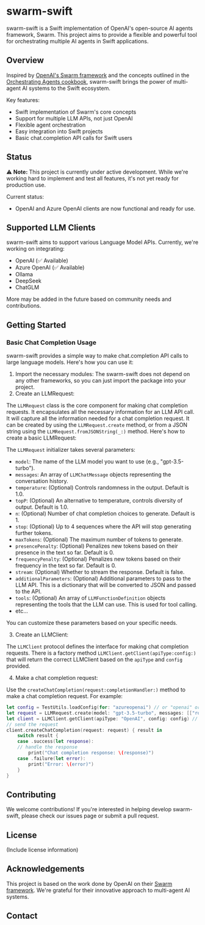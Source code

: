 # swarm-swift

swarm-swift is a Swift implementation of OpenAI's open-source AI agents framework, Swarm. This project aims to provide a flexible and powerful tool for orchestrating multiple AI agents in Swift applications.

## Overview

Inspired by [OpenAI's Swarm framework](https://github.com/openai/swarm) and the concepts outlined in the [Orchestrating Agents cookbook](https://cookbook.openai.com/examples/orchestrating_agents), swarm-swift brings the power of multi-agent AI systems to the Swift ecosystem.

Key features:
- Swift implementation of Swarm's core concepts
- Support for multiple LLM APIs, not just OpenAI
- Flexible agent orchestration
- Easy integration into Swift projects
- Basic chat.completion API calls for Swift users

## Status

⚠️ **Note:** This project is currently under active development. While we're working hard to implement and test all features, it's not yet ready for production use.

Current status:
- OpenAI and Azure OpenAI clients are now functional and ready for use.

## Supported LLM Clients

swarm-swift aims to support various Language Model APIs. Currently, we're working on integrating:

- OpenAI (✅ Available)
- Azure OpenAI (✅ Available)
- Ollama
- DeepSeek
- ChatGLM

More may be added in the future based on community needs and contributions.

## Getting Started

### Basic Chat Completion Usage

swarm-swift provides a simple way to make chat.completion API calls to large language models. Here's how you can use it:

1. Import the necessary modules:
The swarm-swift does not depend on any other frameworks, so you can just import the package into your project.
2. Create an LLMRequest:

The `LLMRequest` class is the core component for making chat completion requests. It encapsulates all the necessary information for an LLM API call. It will capture all the information needed for a chat completion request. It can be created by using the `LLMRequest.create` method, or from a JSON string using the `LLMRequest.fromJSONString(_:)` method. Here's how to create a basic LLMRequest:

The `LLMRequest` initializer takes several parameters:

- `model`: The name of the LLM model you want to use (e.g., "gpt-3.5-turbo").
- `messages`: An array of `LLMChatMessage` objects representing the conversation history.
- `temperature`: (Optional) Controls randomness in the output. Default is 1.0.
- `topP`: (Optional) An alternative to temperature, controls diversity of output. Default is 1.0.
- `n`: (Optional) Number of chat completion choices to generate. Default is 1.
- `stop`: (Optional) Up to 4 sequences where the API will stop generating further tokens.
- `maxTokens`: (Optional) The maximum number of tokens to generate.
- `presencePenalty`: (Optional) Penalizes new tokens based on their presence in the text so far. Default is 0.
- `frequencyPenalty`: (Optional) Penalizes new tokens based on their frequency in the text so far. Default is 0.
- `stream`: (Optional) Whether to stream the response. Default is false.
- `additionalParameters`: (Optional) Additional parameters to pass to the LLM API. This is a dictionary that will be converted to JSON and passed to the API.
- `tools`: (Optional) An array of `LLMFunctionDefinition` objects representing the tools that the LLM can use. This is used for tool calling.
- etc...

You can customize these parameters based on your specific needs.

3. Create an LLMClient:

The `LLMClient` protocol defines the interface for making chat completion requests. There is a factory method `LLMClient.getClient(apiType:config:)` that will return the correct LLMClient based on the `apiType` and `config` provided.

4. Make a chat completion request:

Use the `createChatCompletion(request:completionHandler:)` method to make a chat completion request. For example:

```swift
let config = TestUtils.loadConfig(for: "azureopenai") // or "openai" or "ollama" or "deepseek" or "chatglm", read it from file, etc...
let request = LLMRequest.create(model: "gpt-3.5-turbo", messages: [["role": "user", "content": "Hello, world!"]]) // or use request.fromJSONString(jsonString) to create a request from a json string
let client = LLMClient.getClient(apiType: "OpenAI", config: config) // or "azureopenai" etc...
// send the request
client.createChatCompletion(request: request) { result in
    switch result {
    case .success(let response):
    // handle the response
        print("Chat completion response: \(response)")
    case .failure(let error):
        print("Error: \(error)")
    }
}
```

## Contributing

We welcome contributions! If you're interested in helping develop swarm-swift, please check our issues page or submit a pull request.

## License

(Include license information)

## Acknowledgements

This project is based on the work done by OpenAI on their [Swarm framework](https://github.com/openai/swarm). We're grateful for their innovative approach to multi-agent AI systems.

## Contact

